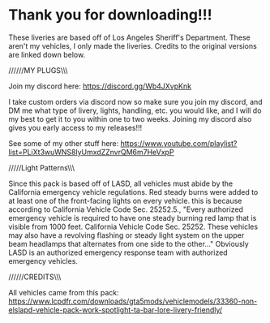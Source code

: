# Thank you for downloading!!!
These liveries are based off of Los Angeles Sheriff's Department. These aren't my vehicles, I only made the liveries. Credits to the original versions are linked down below.


//////MY PLUGS\\\\\\

Join my discord here: https://discord.gg/Wb4JXvpKnk

I take custom orders via discord now so make sure you join my discord, and DM me what type of livery, lights, handling, etc. you would like, and I will do my best to get it to you within one to two weeks. Joining my discord also gives you early access to my releases!!!

See some of my other stuff here: https://www.youtube.com/playlist?list=PLiXt3wuWNS8lyUmxdZZnvrQM6m7HeVxpP


/////Light Patterns\\\\\

Since this pack is based off of LASD, all vehicles must abide by the California emergency vehicle regulations. Red steady burns were added to at least one of the front-facing lights on every vehicle. this is because according to California Vehicle Code Sec. 25252.5., "Every authorized emergency vehicle is required to have one steady burning red lamp that is visible from 1000 feet. California Vehicle Code Sec. 25252. These vehicles may also have a revolving flashing or steady light system on the upper beam headlamps that alternates from one side to the other..." Obviously LASD is an authorized emergency response team with authorized emergency vehicles.


//////CREDITS\\\\\\

All vehicles came from this pack:
https://www.lcpdfr.com/downloads/gta5mods/vehiclemodels/33360-non-elslapd-vehicle-pack-work-spotlight-ta-bar-lore-livery-friendly/
